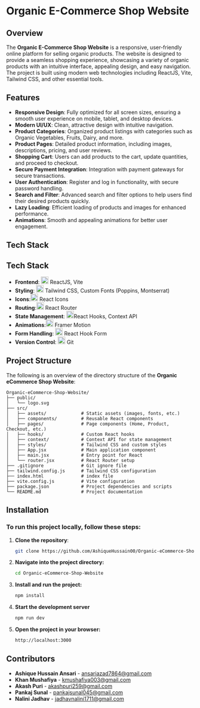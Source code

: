 # Organic E-Commerce Shop Website

## Overview

The **Organic E-Commerce Shop Website** is a responsive, user-friendly online platform for selling organic products. The website is designed to provide a seamless shopping experience, showcasing a variety of organic products with an intuitive interface, appealing design, and easy navigation. The project is built using modern web technologies including ReactJS, Vite, Tailwind CSS, and other essential tools.

## Features

- **Responsive Design**: Fully optimized for all screen sizes, ensuring a smooth user experience on mobile, tablet, and desktop devices.
- **Modern UI/UX**: Clean, attractive design with intuitive navigation.
- **Product Categories**: Organized product listings with categories such as Organic Vegetables, Fruits, Dairy, and more.
- **Product Pages**: Detailed product information, including images, descriptions, pricing, and user reviews.
- **Shopping Cart**: Users can add products to the cart, update quantities, and proceed to checkout.
- **Secure Payment Integration**: Integration with payment gateways for secure transactions.
- **User Authentication**: Register and log in functionality, with secure password handling.
- **Search and Filter**: Advanced search and filter options to help users find their desired products quickly.
- **Lazy Loading**: Efficient loading of products and images for enhanced performance.
- **Animations**: Smooth and appealing animations for better user engagement.

## Tech Stack

## Tech Stack

- **Frontend**: <img src="https://upload.wikimedia.org/wikipedia/commons/a/a7/React-icon.svg" alt="ReactJS Logo" width="20" height="20"/> ReactJS, Vite
-  **Styling**: <img src="https://upload.wikimedia.org/wikipedia/commons/d/d5/Tailwind_CSS_Logo.svg" alt="Tailwind CSS Logo" width="20" height="20"/> Tailwind CSS, Custom Fonts (Poppins, Montserrat)
-  **Icons**:<img src="https://raw.githubusercontent.com/react-icons/react-icons/master/react-icons.svg" alt="React Icons Logo" width="20" height="20"/> React Icons
-  **Routing**:<img src="https://www.svgrepo.com/show/354262/react-router.svg" alt="React Router Logo" width="20" height="20"/> React Router
-  **State Management**: <img src="https://upload.wikimedia.org/wikipedia/commons/a/a7/React-icon.svg" alt="React Hooks Logo" width="20" height="20"/>React Hooks, Context API
-  **Animations**:<img src="https://framer.com/images/shared/framer-motion/framermotion.png" alt="Framer Motion Logo" width="20" height="20"/> Framer Motion
-  **Form Handling**: <img src="https://raw.githubusercontent.com/react-hook-form/logo/master/logo.png" alt="React Hook Form Logo" width="20" height="20"/> React Hook Form
-  **Version Control**: <img src="https://git-scm.com/images/logos/downloads/Git-Icon-1788C.svg" alt="Git Logo" width="20" height="20"/> Git

## Project Structure

The following is an overview of the directory structure of the **Organic eCommerce Shop Website**:

    Organic-eCommerce-Shop-Website/
    ├── public/
    │   └── logo.svg
    ├── src/
    │   ├── assets/             # Static assets (images, fonts, etc.)
    │   ├── components/         # Reusable React components
    │   ├── pages/              # Page components (Home, Product, Checkout, etc.)
    │   ├── hooks/              # Custom React hooks
    │   ├── context/            # Context API for state management
    │   ├── styles/             # Tailwind CSS and custom styles
    │   ├── App.jsx             # Main application component
    │   ├── main.jsx            # Entry point for React
    │   └── router.jsx          # React Router setup
    ├── .gitignore              # Git ignore file
    ├── tailwind.config.js      # Tailwind CSS configuration
    ├── index.html              # index file
    ├── vite.config.js          # Vite configuration
    ├── package.json            # Project dependencies and scripts
    └── README.md               # Project documentation
    
## Installation

### To run this project locally, follow these steps:

1. **Clone the repository**:
   ```bash
   git clone https://github.com/AshiqueHussain00/Organic-eCommerce-Shop-Website.git
   
2. **Navigate into the project directory:**
    ```bash
   cd Organic-eCommerce-Shop-Website
3. **Install and run the project:**
    ```bash
   npm install
4. **Start the development server**
   ```bash
   npm run dev
5. **Open the project in your browser:**
   ```bash
   http://localhost:3000

## Contributors

- **Ashique Hussain Ansari** - [ansariazad7864@gmail.com](mailto:ansariazad7864@gmail.com)
- **Khan Mushafiya** - [kmushafiya003@gmail.com](mailto:kmushafiya003@gmail.com)
- **Akash Puri** - [akashpuri259@gmail.com](mailto:akashpuri259@gmail.com)
- **Pankaj Sunal** - [pankajsunal045@gmail.com](mailto:pankajsunal045@gmail.com)
- **Nalini Jadhav** - [jadhavnalini1711@gmail.com](mailto:jadhavnalini1711@gmail.com)
